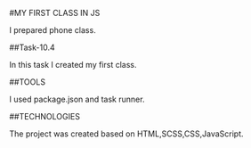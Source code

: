 #MY FIRST CLASS IN JS

I prepared phone class.

##Task-10.4

In this task I created my first class.

##TOOLS 

I used package.json and task runner.

##TECHNOLOGIES 

The project was created based on HTML,SCSS,CSS,JavaScript.